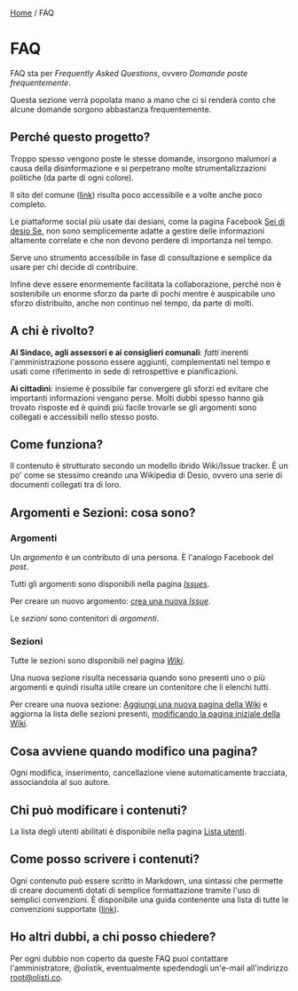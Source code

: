 [Home](README.md) / FAQ

# FAQ

FAQ sta per _Frequently Asked Questions_, ovvero _Domande poste frequentemente_.

Questa sezione verrà popolata mano a mano che ci si renderà conto che alcune domande sorgono abbastanza frequentemente.

## Perché questo progetto?

Troppo spesso vengono poste le stesse domande, insorgono malumori a causa della disinformazione e si perpetrano molte strumentalizzazioni politiche (da parte di ogni colore).

Il sito del comune ([link](http://comune.desio.mb.it)) risulta poco accessibile e a volte anche poco completo.

Le piattaforme social più usate dai desiani, come la pagina Facebook [Sei di desio Se](https://www.facebook.com/groups/823777737638221/), non sono semplicemente adatte a gestire delle informazioni altamente correlate e che non devono perdere di importanza nel tempo.

Serve uno strumento accessibile in fase di consultazione e semplice da usare per chi decide di contribuire.

Infine deve essere enormemente facilitata la collaborazione, perché non è sostenibile un enorme sforzo da parte di pochi mentre è auspicabile uno sforzo distribuito, anche non continuo nel tempo, da parte di molti.

## A chi è rivolto?

**Al Sindaco, agli assessori e ai consiglieri comunali**: *fatti* inerenti l'amministrazione possono essere aggiunti, complementati nel tempo e usati come riferimento in sede di retrospettive e pianificazioni.

**Ai cittadini**: insieme è possibile far convergere gli sforzi ed evitare che importanti informazioni vengano perse. Molti dubbi spesso hanno già trovato risposte ed è quindi più facile trovarle se gli argomenti sono collegati e accessibili nello stesso posto.

## Come funziona?

Il contenuto è strutturato secondo un modello ibrido Wiki/Issue tracker. È un po' come se stessimo creando una Wikipedia di Desio, ovvero una serie di documenti collegati tra di loro.

## Argomenti e Sezioni: cosa sono?

### Argomenti

Un _argomento_ è un contributo di una persona. È l'analogo Facebook del _post_.

Tutti gli argomenti sono disponibili nella pagina [_Issues_](https://github.com/open-comune/conosci-desio/issues).

Per creare un nuovo argomento: [crea una nuova _Issue_](https://github.com/open-comune/conosci-desio/issues/new).

Le _sezioni_ sono contenitori di _argomenti_.

### Sezioni

Tutte le sezioni sono disponibili nel pagina [_Wiki_](https://github.com/open-comune/conosci-desio/wiki).

Una nuova sezione risulta necessaria quando sono presenti uno o più argomenti e quindi risulta utile creare un contenitore che li elenchi tutti.

Per creare una nuova sezione: [Aggiungi una nuova pagina della Wiki](https://github.com/open-comune/conosci-desio/wiki/_new) e aggiorna la lista delle sezioni presenti, [modificando la pagina iniziale della Wiki](https://github.com/open-comune/conosci-desio/wiki/Home/_edit).

## Cosa avviene quando modifico una pagina?

Ogni modifica, inserimento, cancellazione viene automaticamente tracciata, associandola al suo autore.

## Chi può modificare i contenuti?

La lista degli utenti abilitati è disponibile nella pagina [Lista utenti](lista-utenti.md).

## Come posso scrivere i contenuti?

Ogni contenuto può essere scritto in Markdown, una sintassi che permette di creare documenti dotati di semplice formattazione tramite l'uso di semplici convenzioni. È disponibile una guida contenente una lista di tutte le convenzioni supportate ([link](https://help.github.com/articles/basic-writing-and-formatting-syntax/)).

## Ho altri dubbi, a chi posso chiedere?

Per ogni dubbio non coperto da queste FAQ puoi contattare l'amministratore, @olistik, eventualmente spedendogli un'e-mail all'indirizzo [root@olisti.co](mailto:root@olisti.co).
